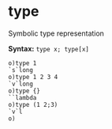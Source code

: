 # type

Symbolic type representation

**Syntax:** ```type x; type[x]```

```o
o)type 1
`s`long
o)type 1 2 3 4
`v`long
o)type {}
``lambda
o)type (1 2;3)
`v`l
o)
```
